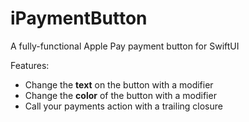 # iPaymentButton

A fully-functional Apple Pay payment button for SwiftUI

Features:
* Change the **text** on the button with a modifier
* Change the **color** of the button with a modifier
* Call your payments action with a trailing closure
